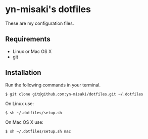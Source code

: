 # yn-misaki's dotfiles
These are my configuration files.

## Requirements
- Linux or Mac OS X
- git

## Installation
Run the following commands in your terminal.

```
$ git clone git@github.com:yn-misaki/dotfiles.git ~/.dotfiles
```

On Linux use:
```
$ sh ~/.dotfiles/setup.sh
```

On Mac OS X use:
```
$ sh ~/.dotfiles/setup.sh mac
```
